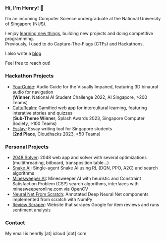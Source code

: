 ### Hi, I'm Henry! 👋

I’m an incoming Computer Science undergraduate at the National University of Singapore (NUS).  

I enjoy [learning new things](https://henrlly.com/blog/course-reviews), building new projects and doing competitive programming.  
Previously, I used to do Capture-The-Flags (CTFs) and Hackathons.  

I also write a [blog](https://henrlly.com/blog).  

Feel free to reach out!  

### Hackathon Projects
  - [YourGuide](https://github.com/henrlly/YourGuide): Audio Guide for the Visually Impaired, featuring 3D binaural audio for navigation  
    (**Winner**, National AI Student Challenge 2022, AI Singapore, >200 Teams)
  - [CultuRealm](https://github.com/henrlly/CultuRealm): Gamified web app for intercultural learning, featuring interative stories and quizzes  
    (**Sub-Theme Winner**, Splash Awards 2023, Singapore Computer Society, >100 Teams)
  - [Esslay](https://github.com/henrlly/Esslay): Essay writing tool for Singapore students  
    (**2nd Place**, Cloudhacks 2023, >50 Teams)

### Personal Projects
  - [2048 Solver](https://github.com/henrlly/2048Solver): 2048 web app and solver with several optimizations (multithreading, bitboard, transposition table...)
  - [Snake AI](https://github.com/henrlly/SnakeAI): Single-agent Snake AI using RL (DQN, PPO, A2C) and search algorithms
  - [Minesweeper AI](https://github.com/henrlly/MinesweeperAI): Minesweeper AI with heuristic and Constraint Satisfaction Problem (CSP) search algorithms, interfaces with minesweeperonline.com via OpenCV
  - [Neural Net From Scratch](https://github.com/henrlly/NeuralNetFromScratch): Annotated Deep Neural Net components implemented from scratch with NumPy
  - [Review Scraper](https://github.com/henrlly/ReviewScraper): Website that scrapes Google for item reviews and runs sentiment analysis

### Contact

My email is henrlly [at] icloud [dot] com
